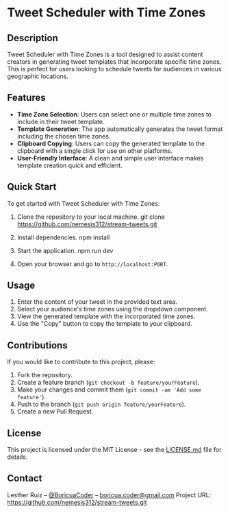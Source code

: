 # Tweet Scheduler with Time Zones

## Description

Tweet Scheduler with Time Zones is a tool designed to assist content creators in generating tweet templates that incorporate specific time zones. This is perfect for users looking to schedule tweets for audiences in various geographic locations.

## Features

- **Time Zone Selection**: Users can select one or multiple time zones to include in their tweet template.
- **Template Generation**: The app automatically generates the tweet format including the chosen time zones.
- **Clipboard Copying**: Users can copy the generated template to the clipboard with a single click for use on other platforms.
- **User-Friendly Interface**: A clean and simple user interface makes template creation quick and efficient.

## Quick Start

To get started with Tweet Scheduler with Time Zones:

1. Clone the repository to your local machine.
   git clone https://github.com/nemesis312/stream-tweets.git

2. Install dependencies.
   npm install

3. Start the application.
   npm run dev

4. Open your browser and go to `http://localhost:PORT`.

## Usage

1. Enter the content of your tweet in the provided text area.
2. Select your audience's time zones using the dropdown component.
3. View the generated template with the incorporated time zones.
4. Use the "Copy" button to copy the template to your clipboard.

## Contributions

If you would like to contribute to this project, please:

1. Fork the repository.
2. Create a feature branch (`git checkout -b feature/yourFeature`).
3. Make your changes and commit them (`git commit -am 'Add some feature'`).
4. Push to the branch (`git push origin feature/yourFeature`).
5. Create a new Pull Request.

## License

This project is licensed under the MIT License - see the [LICENSE.md](LICENSE) file for details.

## Contact

Lesther Ruiz – [@BoricuaCoder](https://twitter.com/BoricuaCoder) – boricua.coder@gmail.com
Project URL: https://github.com/nemesis312/stream-tweets.git
